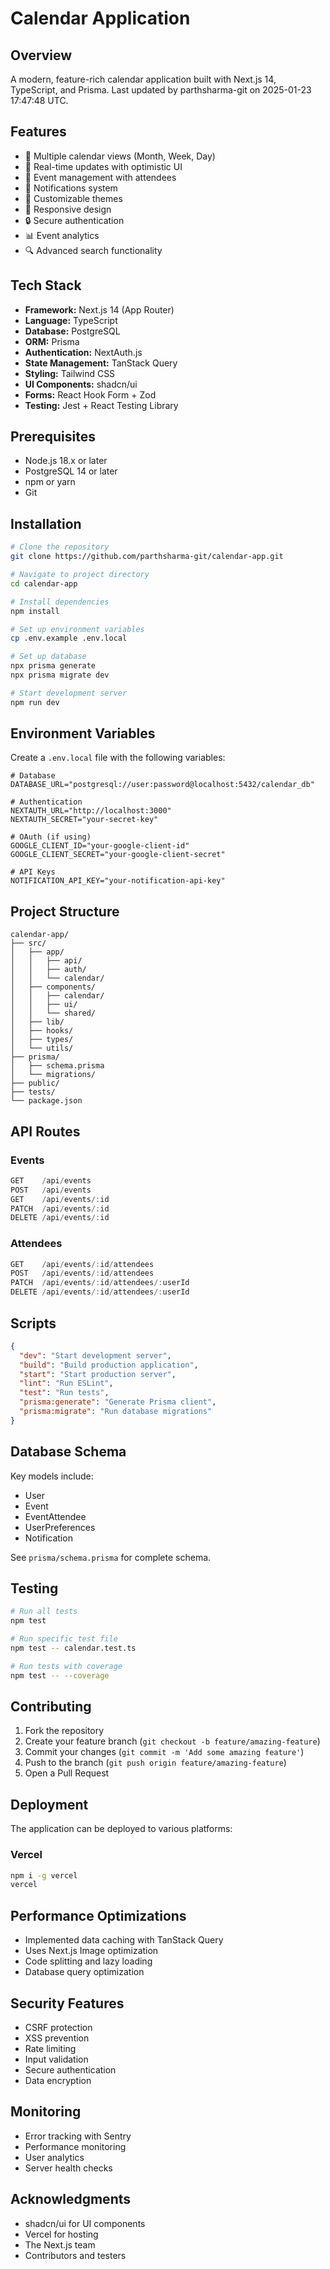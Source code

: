 # Calendar Application

## Overview
A modern, feature-rich calendar application built with Next.js 14, TypeScript, and Prisma. Last updated by parthsharma-git on 2025-01-23 17:47:48 UTC.

## Features
- 📅 Multiple calendar views (Month, Week, Day)
- 🔄 Real-time updates with optimistic UI
- 👥 Event management with attendees
- 🔔 Notifications system
- 🎨 Customizable themes
- 📱 Responsive design
- 🔒 Secure authentication
- 📊 Event analytics
- 🔍 Advanced search functionality

## Tech Stack
- **Framework:** Next.js 14 (App Router)
- **Language:** TypeScript
- **Database:** PostgreSQL
- **ORM:** Prisma
- **Authentication:** NextAuth.js
- **State Management:** TanStack Query
- **Styling:** Tailwind CSS
- **UI Components:** shadcn/ui
- **Forms:** React Hook Form + Zod
- **Testing:** Jest + React Testing Library

## Prerequisites
- Node.js 18.x or later
- PostgreSQL 14 or later
- npm or yarn
- Git

## Installation

```bash
# Clone the repository
git clone https://github.com/parthsharma-git/calendar-app.git

# Navigate to project directory
cd calendar-app

# Install dependencies
npm install

# Set up environment variables
cp .env.example .env.local

# Set up database
npx prisma generate
npx prisma migrate dev

# Start development server
npm run dev
```

## Environment Variables
Create a `.env.local` file with the following variables:
```env
# Database
DATABASE_URL="postgresql://user:password@localhost:5432/calendar_db"

# Authentication
NEXTAUTH_URL="http://localhost:3000"
NEXTAUTH_SECRET="your-secret-key"

# OAuth (if using)
GOOGLE_CLIENT_ID="your-google-client-id"
GOOGLE_CLIENT_SECRET="your-google-client-secret"

# API Keys
NOTIFICATION_API_KEY="your-notification-api-key"
```

## Project Structure
```
calendar-app/
├── src/
│   ├── app/
│   │   ├── api/
│   │   ├── auth/
│   │   └── calendar/
│   ├── components/
│   │   ├── calendar/
│   │   ├── ui/
│   │   └── shared/
│   ├── lib/
│   ├── hooks/
│   ├── types/
│   └── utils/
├── prisma/
│   ├── schema.prisma
│   └── migrations/
├── public/
├── tests/
└── package.json
```

## API Routes

### Events
```typescript
GET    /api/events
POST   /api/events
GET    /api/events/:id
PATCH  /api/events/:id
DELETE /api/events/:id
```

### Attendees
```typescript
GET    /api/events/:id/attendees
POST   /api/events/:id/attendees
PATCH  /api/events/:id/attendees/:userId
DELETE /api/events/:id/attendees/:userId
```

## Scripts
```json
{
  "dev": "Start development server",
  "build": "Build production application",
  "start": "Start production server",
  "lint": "Run ESLint",
  "test": "Run tests",
  "prisma:generate": "Generate Prisma client",
  "prisma:migrate": "Run database migrations"
}
```

## Database Schema
Key models include:
- User
- Event
- EventAttendee
- UserPreferences
- Notification

See `prisma/schema.prisma` for complete schema.

## Testing
```bash
# Run all tests
npm test

# Run specific test file
npm test -- calendar.test.ts

# Run tests with coverage
npm test -- --coverage
```

## Contributing
1. Fork the repository
2. Create your feature branch (`git checkout -b feature/amazing-feature`)
3. Commit your changes (`git commit -m 'Add some amazing feature'`)
4. Push to the branch (`git push origin feature/amazing-feature`)
5. Open a Pull Request

## Deployment
The application can be deployed to various platforms:

### Vercel
```bash
npm i -g vercel
vercel
```

## Performance Optimizations
- Implemented data caching with TanStack Query
- Uses Next.js Image optimization
- Code splitting and lazy loading
- Database query optimization

## Security Features
- CSRF protection
- XSS prevention
- Rate limiting
- Input validation
- Secure authentication
- Data encryption

## Monitoring
- Error tracking with Sentry
- Performance monitoring
- User analytics
- Server health checks

## Acknowledgments
- shadcn/ui for UI components
- Vercel for hosting
- The Next.js team
- Contributors and testers
